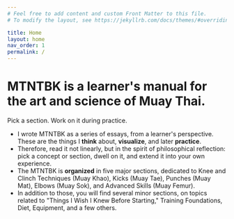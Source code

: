 ```yaml
---
# Feel free to add content and custom Front Matter to this file.
# To modify the layout, see https://jekyllrb.com/docs/themes/#overriding-theme-defaults

title: Home
layout: home
nav_order: 1
permalink: /
---
```


# MTNTBK is a learner's manual for the art and science of Muay Thai.
Pick a section. Work on it during practice.

- I wrote MTNTBK as a series of essays, from a learner's perspective. These are the things I
  **think** about, **visualize**, and later **practice**.
- Therefore, read it not linearly, but in the spirit of philosophical reflection: pick a
  concept or section, dwell on it, and extend it into your own experience.
- The MTNTBK is **organized** in five major sections, dedicated to Knee and Clinch Techniques
  (Muay Khao), Kicks (Muay Tae), Punches (Muay Mat), Elbows (Muay Sok), and Advanced Skills
(Muay Femur).
- In addition to those, you will find several minor sections, on topics related to "Things I
  Wish I Knew Before Starting," Training Foundations, Diet, Equipment, and a few others.


